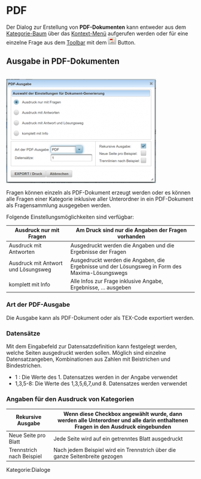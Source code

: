 # PDF
Der Dialog zur Erstellung von **PDF-Dokumenten** kann entweder aus dem [Kategorie-Baum](../Ordnerverwaltung/index.md) über das [Kontext-Menü](../Ordnerverwaltung/index.md#kontext-menü) aufgerufen werden oder für eine einzelne Frage aus dem [Toolbar](../Toolbar/index.md) mit dem ![22px-ClipCapIt-180618-222240.PNG](22px-ClipCapIt-180618-222240.PNG) Button.

## Ausgabe in PDF-Dokumenten
<br>![400px-ClipCapIt-180619-221709.PNG](400px-ClipCapIt-180619-221709.PNG)

Fragen können einzeln als PDF-Dokument erzeugt werden oder es können alle Fragen einer Kategorie inklusive aller Unterordner in ein PDF-Dokument als Fragensammlung ausgegeben werden. 

Folgende Einstellungsmöglichkeiten sind verfügbar:


| Ausdruck nur mit Fragen             | Am Druck sind nur die Angaben der Fragen vorhanden                                               |
|-------------------------------------|--------------------------------------------------------------------------------------------------|
| Ausdruck mit Antworten              | Ausgedruckt werden die Angaben und die Ergebnisse der Fragen                                     |
| Ausdruck mit Antwort und Lösungsweg | Ausgedruckt werden die Angaben, die Ergebnisse und der Lösungsweg in Form des Maxima-Lösungswegs |
| komplett mit Info                   | Alle Infos zur Frage inklusive Angabe, Ergebnisse, … ausgeben                                    |


### Art der PDF-Ausgabe
Die Ausgabe kann als PDF-Dokument oder als TEX-Code exportiert werden.

### Datensätze
Mit dem Eingabefeld zur Datensatzdefinition kann festgelegt werden, welche Seiten ausgedruckt werden sollen.
Möglich sind einzelne Datensatzangeben, Kombinationen aus Zahlen mit Beistrichen und Bindestrichen.
* 1 : Die Werte des 1. Datensatzes werden in der Angabe verwendet
* 1,3,5-8: Die Werte des 1,3,5,6,7,und 8. Datensatzes werden verwendet

### Angaben für den Ausdruck von Kategorien

| Rekursive Ausgabe         | Wenn diese Checkbox angewählt wurde, dann werden alle Unterordner und alle darin enthaltenen Fragen in den Ausdruck eingebunden |
|---------------------------|---------------------------------------------------------------------------------------------------------------------------------|
| Neue Seite pro Blatt      | Jede Seite wird auf ein getrenntes Blatt ausgedruckt                                                                            |
| Trennstrich nach Beispiel | Nach jedem Beispiel wird ein Trennstrich über die ganze Seitenbreite gezogen                                                    |



Kategorie:Dialoge

